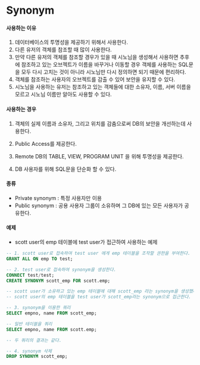 # Synonym



#### 사용하는 이유

1. 데이터베이스의 투명성을 제공하기 위해서 사용한다.
2. 다른 유저의 객체를 참조할 때 많이 사용한다.
3. 만약 다른 유저의 객체를 참조할 경우가 있을 때 시노님을 생성해서 사용하면 추후에 참조하고 있는 오브젝트가 이름을 바꾸거나 이동할 경우 객체를 사용하는 SQL문을 모두 다시 고치는 것이 아니라 시노님만 다시 정의하면 되기 때문에 편리하다.
4. 객체를 참조하는 사용자의 오브젝트를 감출 수 있어 보안을 유지할 수 있다. 
5. 시노님을 사용하는 유저는 참조하고 있는 객체들에 대한 소유자, 이름, 서버 이름을 모르고 시노님 이름만 알아도 사용할 수 있다.







#### 사용하는 경우

1. 객체의 실제 이름과 소유자, 그리고 위치를 감춤으로써 DB의 보안을 개선하는데 사용한다.
2. Public Access를 제공한다.

3. Remote DB의 TABLE, VIEW, PROGRAM UNIT 을 위해 투명성을 제공한다.
4. DB 사용자를 위해 SQL문을 단순화 할 수 있다.





#### 종류

- Private synonym : 특정 사용자만 이용
- Public synonym : 공용 사용자 그룹이 소유하며 그 DB에 있는 모든 사용자가 공유한다.







#### 예제

- scott user의 emp 테이블에 test user가 접근하여 사용하는 예제

```sql
-- 1. scott user로 접속하여 test user 에게 emp 테이블을 조작할 권한을 부여한다.
GRANT ALL ON emp TO test;

-- 2. test user로 접속하여 synonym을 생성한다.
CONNECT test/test;
CREATE SYNONYM scott_emp FOR scott.emp;

-- scott user가 소유하고 있는 emp 테이블에 대해 scott_emp 라는 synonym을 생성했다.
-- scott user의 emp 테이블을 test user가 scott_emp라는 synonym으로 접근한다.

-- 3. synonym을 이용한 쿼리
SELECT empno, name FROM scott_emp;

-- 일반 테이블을 쿼리
SELECT empno, name FROM scott.emp; 

-- 두 쿼리의 결과는 같다.

-- 4. synonym 삭제
DROP SYNONYM scott_emp;

```

